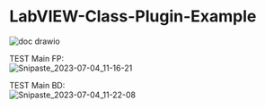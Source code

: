 # LabVIEW-Class-Plugin-Example

![doc drawio](https://github.com/NEVSTOP-LAB/LabVIEW-Class-Plugin-Example/assets/8196752/45b3b6e8-9d52-445c-bb52-46da6938a2ba)

TEST Main FP:    
![Snipaste_2023-07-04_11-16-21](https://github.com/NEVSTOP-LAB/LabVIEW-Class-Plugin-Example/assets/8196752/cb7ffb62-24d9-4b53-a1a5-7a57e71a6f0b)

TEST Main BD:    
![Snipaste_2023-07-04_11-22-08](https://github.com/NEVSTOP-LAB/LabVIEW-Class-Plugin-Example/assets/8196752/731dd16b-a681-4622-9448-0c281d351f01)
